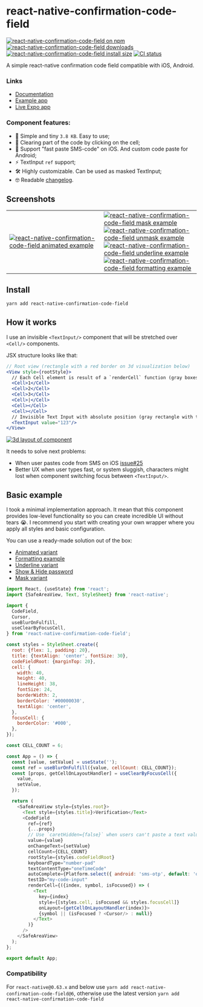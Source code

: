 # react-native-confirmation-code-field

[![react-native-confirmation-code-field on npm](https://badgen.net/npm/v/react-native-confirmation-code-field)](https://www.npmjs.com/package/react-native-confirmation-code-field)
[![react-native-confirmation-code-field downloads](https://badgen.net/npm/dm/react-native-confirmation-code-field)](https://www.npmtrends.com/react-native-confirmation-code-field)
[![react-native-confirmation-code-field install size](https://packagephobia.com/badge?p=react-native-confirmation-code-field)](https://packagephobia.com/result?p=react-native-confirmation-code-field)
[![CI status](https://github.com/retyui/react-native-confirmation-code-field/actions/workflows/nodejs.yml/badge.svg)](https://github.com/retyui/react-native-confirmation-code-field/actions/workflows/nodejs.yml)

A simple react-native confirmation code field compatible with iOS, Android.

### Links

- [Documentation](API.md)
- [Example app](examples/DemoCodeField)
- [Live Expo app](https://snack.expo.dev/@retyui/demo-for-react-native-confirmation-code-field)

### Component features:

- 🔮 Simple and tiny `3.8 KB`. Easy to use;
- 🚮 Clearing part of the code by clicking on the cell;
- 🍎 Support "fast paste SMS-code" on iOS. And custom code paste for Android;
- ⚡ TextInput `ref` support;
- 🛠 Highly customizable. Can be used as masked TextInput;
- 🤓 Readable [changelog](CHANGELOG.md).

## Screenshots

|     |     |
| --- | --- |
| [![react-native-confirmation-code-field animated example](https://media.giphy.com/media/huJrqF0YRrNJBTwUmz/giphy.gif)](examples/DemoCodeField/src/AnimatedExample) | [![react-native-confirmation-code-field mask example](https://media.giphy.com/media/L4HHvT9Rwdlcdj59np/giphy.gif)](examples/DemoCodeField/src/MaskExample)<br/>[![react-native-confirmation-code-field unmask example](https://media.giphy.com/media/jslJYqajRARsyANwdf/giphy.gif)](examples/DemoCodeField/src/UnmaskExample)<br/>[![react-native-confirmation-code-field underline example](https://media.giphy.com/media/XEazF64IwELNV8wZge/giphy.gif)](examples/DemoCodeField/src/UnderlineExample)<br/>[![react-native-confirmation-code-field formatting example](https://media.giphy.com/media/Y1TB1fSFtWHAdKSpZY/giphy.gif)](examples/DemoCodeField/src/FormattingExample) |

## Install

```sh
yarn add react-native-confirmation-code-field
```

## How it works

I use an invisible `<TextInput/>` component that will be stretched over `<Cell/>` components.

JSX structure looks like that:

```jsx
// Root view (rectangle with a red border on 3d visualization below)
<View style={rootStyle}>
  // Each Cell element is result of a `renderCell` function (gray boxes)
  <Cell>1</Cell>
  <Cell>2</Cell>
  <Cell>3</Cell>
  <Cell>|</Cell>
  <Cell></Cell>
  <Cell></Cell>
  // Invisible Text Input with absolute position (gray rectangle with text '123')
  <TextInput value="123"/>
</View>
```

[![3d layout of component](https://media.giphy.com/media/oyYoYUwM3t9O7BuPDO/giphy.gif)](https://codepen.io/retyui/pen/WNGdNdJ)

It needs to solve next problems:

- When user pastes code from SMS on iOS [issue#25](https://github.com/retyui/react-native-confirmation-code-field/issues/25#issuecomment-446497934)
- Better UX when user types fast, or system sluggish, characters might lost when component switching focus between `<TextInput/>`.

## Basic example

I took a minimal implementation approach.
It mean that this component provides low-level functionality so you can create incredible UI without tears 😭.
I recommend you start with creating your own wrapper where you apply all styles and basic configuration.

You can use a ready-made solution out of the box:

- [Animated variant](examples/DemoCodeField/src/AnimatedExample)
- [Formatting example](examples/DemoCodeField/src/FormattingExample)
- [Underline variant](examples/DemoCodeField/src/UnderlineExample)
- [Show & Hide password](examples/DemoCodeField/src/UnmaskExample)
- [Mask variant](examples/DemoCodeField/src/MaskExample)

```js
import React, {useState} from 'react';
import {SafeAreaView, Text, StyleSheet} from 'react-native';

import {
  CodeField,
  Cursor,
  useBlurOnFulfill,
  useClearByFocusCell,
} from 'react-native-confirmation-code-field';

const styles = StyleSheet.create({
  root: {flex: 1, padding: 20},
  title: {textAlign: 'center', fontSize: 30},
  codeFieldRoot: {marginTop: 20},
  cell: {
    width: 40,
    height: 40,
    lineHeight: 38,
    fontSize: 24,
    borderWidth: 2,
    borderColor: '#00000030',
    textAlign: 'center',
  },
  focusCell: {
    borderColor: '#000',
  },
});

const CELL_COUNT = 6;

const App = () => {
  const [value, setValue] = useState('');
  const ref = useBlurOnFulfill({value, cellCount: CELL_COUNT});
  const [props, getCellOnLayoutHandler] = useClearByFocusCell({
    value,
    setValue,
  });

  return (
    <SafeAreaView style={styles.root}>
      <Text style={styles.title}>Verification</Text>
      <CodeField
        ref={ref}
        {...props}
        // Use `caretHidden={false}` when users can't paste a text value, because context menu doesn't appear
        value={value}
        onChangeText={setValue}
        cellCount={CELL_COUNT}
        rootStyle={styles.codeFieldRoot}
        keyboardType="number-pad"
        textContentType="oneTimeCode"
        autoComplete={Platform.select({ android: 'sms-otp', default: 'one-time-code' })}
        testID="my-code-input"
        renderCell={({index, symbol, isFocused}) => (
          <Text
            key={index}
            style={[styles.cell, isFocused && styles.focusCell]}
            onLayout={getCellOnLayoutHandler(index)}>
            {symbol || (isFocused ? <Cursor/> : null)}
          </Text>
        )}
      />
    </SafeAreaView>
  );
};

export default App;
```

### Compatibility

For `react-native@0.63.x` and below use `yarn add react-native-confirmation-code-field@6`, otherwise use the latest version `yarn add react-native-confirmation-code-field`

